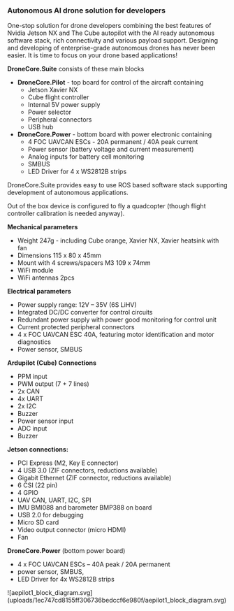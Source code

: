 ### Autonomous AI drone solution for developers

One-stop solution for drone developers combining the best features of Nvidia Jetson NX and The Cube autopilot with the AI ready autonomous software stack, rich connectivity and various payload support. Designing and developing of enterprise-grade autonomous drones has never been easier. It is time to focus on your drone based applications!

**DroneCore.Suite** consists of these main blocks

* **DroneCore.Pilot** - top board for control of the aircraft containing
  * Jetson Xavier NX
  * Cube flight controller
  * Internal 5V power supply
  * Power selector
  * Peripheral connectors
  * USB hub
* **DroneCore.Power** - bottom board with power electronic containing
  * 4 FOC UAVCAN ESCs - 20A permanent / 40A peak current
  * <span dir="">Power sensor</span> (battery voltage and current measurement)
  * Analog inputs for battery cell monitoring
  * SMBUS
  * <span dir="">LED Driver for 4 x WS2812B strips</span>

DroneCore.Suite provides easy to use ROS based software stack supporting development of autonomous applications.

Out of the box device is configured to fly a quadcopter (though flight controller calibration is needed anyway).

<div>

**Mechanical parameters**

* Weight 247g - including Cube orange, Xavier NX, Xavier heatsink with fan
* Dimensions 115 x 80 x 45mm
* Mount with 4 screws/spacers M3 109 x 74mm
* WiFi module
* WiFi antennas 2pcs

**Electrical parameters**

* Power supply range: 12V – 35V (6S LiHV)
* Integrated DC/DC converter for control circuits
* Redundant power supply with power good monitoring for control unit
* Current protected peripheral connectors
* 4 x FOC UAVCAN ESC 40A, featuring motor identification and motor diagnostics
* Power sensor, SMBUS

**<span dir="">Ardupilot (Cube) Connections</span>**

* <span dir="">PPM input</span>
* <span dir="">PWM output (7 + 7 lines)</span>
* <span dir="">2x CAN</span>
* <span dir="">4x UART</span>
* <span dir="">2x I2C</span>
* <span dir="">Buzzer</span>
* <span dir="">Power sensor input</span>
* <span dir="">ADC input</span>
* Buzzer

**Jetson connections:**

* PCI Express (M2, Key E connector)
* 4 USB 3.0 (ZIF connectors, reductions available)
* Gigabit Ethernet (ZIF connector, reductions available)
* 6 CSI (22 pin)
* 4 GPIO
* UAV CAN, UART, I2C, SPI
* IMU BMI088 and barometer BMP388 on board
* USB 2.0 for debugging
* Micro SD card
* Video output connector (micro HDMI)
* Fan

<div>

**DroneCore.Power** <span dir="">(bottom power board)</span>

* <span dir="">4 x FOC UAVCAN ESCs – 40A peak / </span>20A permanent
* <span dir="">power sensor</span>, SMBUS<span dir="">,</span>
* <span dir="">LED Driver for 4x WS2812B strips</span>

</div>![aepilot1_block_diagram.svg](uploads/1ec747cd8155ff306736bedccf6e980f/aepilot1_block_diagram.svg)

</div>